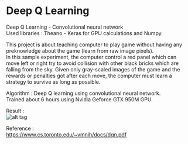 # Deep Q Learning
Deep Q Learning - Convolutional neural network  
Used libraries : Theano - Keras for GPU calculations and Numpy.

This project is about teaching computer to play game without having any preknowledge about the game (learn from raw image pixels).  
In this sample experiment, the computer control a red panel which can move left or right try to avoid collision with other black bricks which are falling from the sky. Given only gray-scaled images of the game and the rewards or penalties got after each move, the computer must learn a strategy to survive as long as possible.

Algorithm : Deep Q learning using convolutional neural network.  
Trained about 6 hours using Nvidia Geforce GTX 950M GPU.  

Result :  
![alt tag](https://github.com/pqhuy98/Deep-Q-Learning/blob/master/reinforcement-learning.gif)


Reference :  
  https://www.cs.toronto.edu/~vmnih/docs/dqn.pdf
